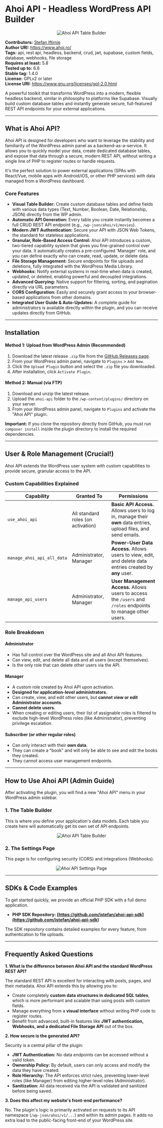 # Ahoi API - Headless WordPress API Builder

<p align="center">
  <img src="https://raw.githubusercontent.com/istefan/ahoi-api/main/assets/images/screenshot-1.png" alt="Ahoi API Table Builder">
</p>

**Contributors:** [Stefan Iftimie](https://github.com/istefan)  
**Author URI:** https://www.ahoi.ro/  
**Tags:** api, rest api, headless, backend, crud, jwt, supabase, custom fields, database, webhooks, file storage  
**Requires at least:** 5.8  
**Tested up to:** 6.8  
**Stable tag:** 1.4.0  
**License:** GPLv2 or later  
**License URI:** https://www.gnu.org/licenses/gpl-2.0.html

A powerful toolkit that transforms WordPress into a modern, flexible headless backend, similar in philosophy to platforms like Supabase. Visually build custom database tables and instantly generate secure, full-featured REST API endpoints for your external applications.

---

## What is Ahoi API?

Ahoi API is designed for developers who want to leverage the stability and familiarity of the WordPress admin panel as a backend-as-a-service. It allows you to quickly model your data, create dedicated database tables, and expose that data through a secure, modern REST API, without writing a single line of PHP to register routes or handle requests.

It's the perfect solution to power external applications (SPAs with React/Vue, mobile apps with Android/iOS, or other PHP services) with data managed from a WordPress dashboard.

### Core Features

-   **Visual Table Builder:** Create custom database tables and define fields with various data types (Text, Number, Boolean, Date, Relationship, JSON) directly from the WP admin.
-   **Automatic API Generation:** Every table you create instantly becomes a full CRUD REST API endpoint (e.g., `/wp-json/ahoi/v1/movies`).
-   **Modern JWT Authentication:** Secure your API with JSON Web Tokens, the standard for stateless applications.
-   **Granular, Role-Based Access Control:** Ahoi API introduces a custom, two-tiered capability system that gives you fine-grained control over your data. It automatically creates a pre-configured 'Manager' role, and you can define exactly who can create, read, update, or delete data.
-   **File Storage Management:** Secure endpoints for file uploads and deletions, fully integrated with the WordPress Media Library.
-   **Webhooks:** Notify external systems in real-time when data is created, updated, or deleted, enabling powerful and decoupled integrations.
-   **Advanced Querying:** Native support for filtering, sorting, and pagination directly via URL parameters.
-   **CORS Configuration:** Easily and securely grant access to your browser-based applications from other domains.
-   **Integrated User Guide & Auto-Updates:** A complete guide for administrators is available directly within the plugin, and you can receive updates directly from GitHub.

---

## Installation

#### Method 1: Upload from WordPress Admin (Recommended)

1.  Download the latest release `.zip` file from the [GitHub Releases page](https://github.com/istefan/ahoi-api/releases).
2.  From your WordPress admin panel, navigate to `Plugins` > `Add New`.
3.  Click the `Upload Plugin` button and select the `.zip` file you downloaded.
4.  After installation, click `Activate Plugin`.

#### Method 2: Manual (via FTP)

1.  Download and unzip the latest release.
2.  Upload the `ahoi-api` folder to the `/wp-content/plugins/` directory on your server.
3.  From your WordPress admin panel, navigate to `Plugins` and activate the "Ahoi API" plugin.

**Important:** If you clone the repository directly from GitHub, you must run `composer install` inside the plugin directory to install the required dependencies.

---

## User & Role Management (Crucial!)

Ahoi API extends the WordPress user system with custom capabilities to provide secure, granular access to the API.

### Custom Capabilities Explained

| Capability                 | Granted To                               | Permissions                                                                                                         |
| -------------------------- | ---------------------------------------- | ------------------------------------------------------------------------------------------------------------------- |
| `use_ahoi_api`             | All standard roles (on activation)       | **Basic API Access.** Allows users to log in, manage their **own** data entries, upload files, and send emails.          |
| `manage_ahoi_api_all_data` | Administrator, Manager                   | **Power-User Data Access.** Allows users to view, edit, and delete data entries created by **any** user.                |
| `manage_api_users`         | Administrator, Manager                   | **User Management Access.** Allows users to access the `/users` and `/roles` endpoints to manage other users.         |

### Role Breakdown

#### Administrator
-   Has full control over the WordPress site and all Ahoi API features.
-   Can view, edit, and delete all data and all users (except themselves).
-   Is the only role that can delete other users via the API.

#### Manager
-   A custom role created by Ahoi API upon activation.
-   **Designed for application-level administrators.**
-   Can create, view, and edit other users, but **cannot view or edit Administrator accounts**.
-   **Cannot delete users.**
-   When creating or editing users, their list of assignable roles is filtered to exclude high-level WordPress roles (like Administrator), preventing privilege escalation.

#### Subscriber (or other regular roles)
-   Can only interact with their **own data**.
-   They can create a "book" and will only be able to see and edit the books they created.
-   They cannot access user management endpoints.

---

## How to Use Ahoi API (Admin Guide)

After activating the plugin, you will find a new "Ahoi API" menu in your WordPress admin sidebar.

### 1. The Table Builder
This is where you define your application's data models. Each table you create here will automatically get its own set of API endpoints.

<p align="center">
<img src="https://raw.githubusercontent.com/istefan/ahoi-api/main/assets/images/screenshot-1.png" alt="Ahoi API Table Builder">
</p>

### 2. The Settings Page
This page is for configuring security (CORS) and integrations (Webhooks).

<p align="center">
<img src="https://raw.githubusercontent.com/istefan/ahoi-api/main/assets/images/screenshot-3.png" alt="Ahoi API Settings Page">
</p>

---

## SDKs & Code Examples

To get started quickly, we provide an official PHP SDK with a full demo application.

-   **PHP SDK Repository:** **[https://github.com/istefan/ahoi-api-sdk](https://github.com/istefan/ahoi-api-sdk)**

The SDK repository contains detailed examples for every feature, from authentication to file uploads.

---

## Frequently Asked Questions

**1. What is the difference between Ahoi API and the standard WordPress REST API?**

The standard REST API is excellent for interacting with posts, pages, and their metadata. Ahoi API extends this by allowing you to:
-   Create completely **custom data structures in dedicated SQL tables**, which is more performant and scalable than using posts with custom fields.
-   Manage everything from a **visual interface** without writing PHP code to register routes.
-   Benefit from advanced, built-in features like **JWT authentication, Webhooks, and a dedicated File Storage API** out of the box.

**2. How secure is the generated API?**

Security is a central pillar of the plugin:
-   **JWT Authentication:** No data endpoints can be accessed without a valid token.
-   **Ownership Policy:** By default, users can only access and modify the data they have created.
-   **Role Hierarchy:** The API enforces strict rules, preventing lower-level roles (like Manager) from editing higher-level roles (Administrator).
-   **Sanitization:** All data received via the API is validated and sanitized before being saved.

**3. Does this affect my website's front-end performance?**

No. The plugin's logic is primarily activated on requests to its API namespace (`/wp-json/ahoi/v1/...`) and within its admin pages. It adds no extra load to the public-facing front-end of your WordPress site.